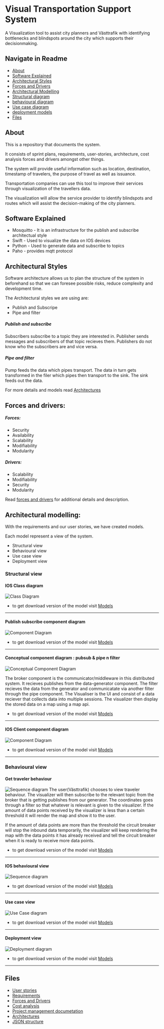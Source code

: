 # Visual Transportation Support System 
A Visualization tool to assist city planners and Västtrafik with identifying bottlenecks and blindspots around the city which supports their decisionmaking. 


## Navigate in Readme

* [About](https://git.chalmers.se/courses/dit355/2019/group-9/dit355-project-documentation/tree/master#about)
* [Software Explained](https://git.chalmers.se/courses/dit355/2019/group-9/dit355-project-documentation/tree/master#software-explained)
* [Architectural Styles](https://git.chalmers.se/courses/dit355/2019/group-9/dit355-project-documentation/tree/master#architectural-styles)
* [Forces and Drivers](https://git.chalmers.se/courses/dit355/2019/group-9/dit355-project-documentation/tree/master#forces-and-drivers)
* [Architectural Modelling](https://git.chalmers.se/courses/dit355/2019/group-9/dit355-project-documentation/tree/master#architectural-modelling)
* [Structural diagram](https://git.chalmers.se/courses/dit355/2019/group-9/dit355-project-documentation/tree/master#structural-view)
* [behavioural diagram](https://git.chalmers.se/courses/dit355/2019/group-9/dit355-project-documentation/tree/master#behavioural-view)
* [Use case diagram](https://git.chalmers.se/courses/dit355/2019/group-9/dit355-project-documentation/tree/master#use-case-view)
* [deployment models](https://git.chalmers.se/courses/dit355/2019/group-9/dit355-project-documentation/tree/master#deployment-view)
* [Files](https://git.chalmers.se/courses/dit355/2019/group-9/dit355-project-documentation/tree/master#files)


## About
This is a repository that documents the system.

It consists of sprint plans, requirements, user-stories, architecture, cost analysis forces and drivers amongst other things.

The system will provide useful information such as location, destination, timestamp of travelers, the purpose of travel as well as issuance. 

Transportation companies can use this tool to improve their services through visualization of the travellers data.

The visualization will allow the service provider to identify blindspots and routes which will assist the decision-making of the city planners.


## Software Explained

*  Mosquitto -  It is an infrastructure for the publish and subscribe architectual style
*  Swift - Used to visualize the data on IOS devices
*  Python - Used to generate data and subscribe to topics 
*  Paho - provides mqtt protocol

## Architectural Styles
Software architecture allows us to plan the structure of the system in beforehand so that
we can foresee possible risks, reduce complexity and development time.

The Architectural styles we are using are:
* Publish and Subscripe
* Pipe and filter

##### Publish and subscribe
Subscribers subscribe to a topic they are interested in.
Publisher sends messages and subscribers of that topic recieves them.
Publishers do not know who the subscribers are and vice versa.

##### Pipe and filter
Pump feeds the data which pipes transport.
The data in turn gets transformed in the filer which pipes then transport to the sink.
The sink feeds out the data.

For more details and models read [Architectures](https://git.chalmers.se/courses/dit355/2019/group-9/dit355-project-documentation/tree/master/Architecture)

## Forces and drivers: 
##### Forces:
* Security
* Availability
* Scalability
* Modifiability
* Modularity

##### Drivers:
* Scalability
* Modifiability
* Security
* Modularity

 Read [forces and drivers](https://git.chalmers.se/courses/dit355/2019/group-9/dit355-project-documentation/blob/master/ForcesAndDrivers.md) for additional details and description.


## Architectural modelling: 
With the requirements and our user stories, we have created models.

Each model represent a view of the system.
* Structural view
* Behavioural view
* Use case view
* Deployment view 

### Structural view

#### IOS Class diagram
![Class Diagram](Architecture/IOSClientClassDiagram.png)

* to get download version of the model visit  [Models](https://git.chalmers.se/courses/dit355/2019/group-9/dit355-project-documentation/tree/master/Architecture)

__________________________________________________________________________________
#### Publish subscribe component diagram 
![Component Diagram](Architecture/ComponentDiagram_Version4.png)
* to get download version of the model visit  [Models](https://git.chalmers.se/courses/dit355/2019/group-9/dit355-project-documentation/tree/master/Architecture)

__________________________________________________________________________________


#### Conceptual component diagram : pubsub & pipe n filter
![Conceptual Component Diagram](Architecture/component_diagram_conceptual.jpg)

The broker component is the communicator/middleware in this distributed system. 
It recieves publishes from the data-generator component. 
The filter recieves the data from the generator and communicatate via another filter through the pipe component. 
The Visualiser is the UI and consist of a data reciever that collects data into multiple sessions. 
The visualizer then display the stored data on a map using a map api.  
*  to get download version of the model visit  [Models](https://git.chalmers.se/courses/dit355/2019/group-9/dit355-project-documentation/blob/master/Architecture/component_diagram_conceptual.jpg)


_________________________________________________________________________________

#### IOS Client component diagram
![Component Diagram](Architecture/IOSClientComponentsDiagram.png)
* to get download version of the model visit  [Models](https://git.chalmers.se/courses/dit355/2019/group-9/dit355-project-documentation/tree/master/Architecture)

__________________________________________________________________________________


### Behavioural view
#### Get traveler behaviour

![Sequence diagram](Architecture/Get_traveler_behaviour.jpg)
The user(Västtrafik) chooses to view traveler behaviour. The visualizer will then subscribe to the relevant topic from the broker that is getting publishes from our generator.  The coordinates goes through a filter so that whatever is relevant is given to the visualizer. If the amount of data points received by the visualizer is less than a certain threshold it will render the map and show it to the user.

If the amount of data points are more than the threshold the circuit breaker will stop the inbound data temporarily, the visualizer will keep rendering the map with the data points it has already received and tell the circuit breaker when it is ready to receive more data points.

* to get download version of the model visit  [Models](https://git.chalmers.se/courses/dit355/2019/group-9/dit355-project-documentation/tree/master/Architecture)

__________________________________________________________________________________

#### IOS behavioural view
![Sequence diagram](Architecture/IOSClientBehaviourDiagram.png)
* to get download version of the model visit  [Models](https://git.chalmers.se/courses/dit355/2019/group-9/dit355-project-documentation/tree/master/Architecture)

__________________________________________________________________________________

#### Use case view
![Use Case diagram](Architecture/use_case_diagram.jpg)
* to get download version of the model visit  [Models](https://git.chalmers.se/courses/dit355/2019/group-9/dit355-project-documentation/tree/master/Architecture)

__________________________________________________________________________________

#### Deployment view
![Deployment diagram](Architecture/DIT355_Deployment_Diagram_v1.png)
* to get download version of the model visit  [Models](https://git.chalmers.se/courses/dit355/2019/group-9/dit355-project-documentation/tree/master/Architecture)
__________________________________________________________________________________


## Files
* [User stories](https://git.chalmers.se/courses/dit355/2019/group-9/dit355-project-documentation/blob/master/UserStories.md)
* [Requirements](https://git.chalmers.se/courses/dit355/2019/group-9/dit355-project-documentation/blob/master/SoftwareRequirementSpecification.md)
* [Forces and Drivers](https://git.chalmers.se/courses/dit355/2019/group-9/dit355-project-documentation/blob/master/ForcesAndDrivers.md)
* [Cost analysis](https://git.chalmers.se/courses/dit355/2019/group-9/dit355-project-documentation/blob/master/CostAnalysis.md)
* [Project management documetation](https://git.chalmers.se/courses/dit355/2019/group-9/dit355-project-documentation/tree/master/ProjectManagementReport)
* [Architectures](https://git.chalmers.se/courses/dit355/2019/group-9/dit355-project-documentation/tree/master/Architecture)
* [JSON structure](https://git.chalmers.se/courses/dit355/2019/group-9/dit355-project-documentation/blob/master/jsonTemplate.json)







